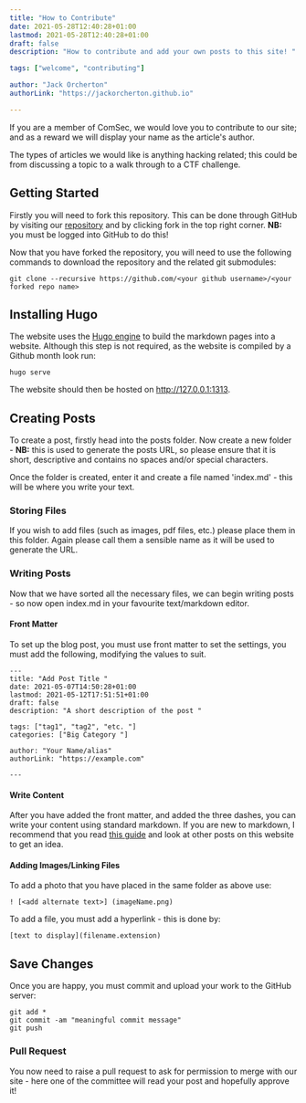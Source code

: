 ```yaml
---
title: "How to Contribute"
date: 2021-05-28T12:40:28+01:00
lastmod: 2021-05-28T12:40:28+01:00
draft: false
description: "How to contribute and add your own posts to this site! "

tags: ["welcome", "contributing"]

author: "Jack Orcherton" 
authorLink: "https://jackorcherton.github.io"

---
```


If you are a member of ComSec, we would love you to contribute to our site; and as a reward we will display your name as the article's author.

The types of articles we would like is anything hacking related; this could be from discussing a topic to a walk through to a CTF challenge.

## Getting Started

Firstly you will need to fork this repository. This can be done through GitHub by visiting our [repository](https://github.com/Cov-ComSec/Cov-ComSec.github.io) and by clicking fork in the top right corner. **NB:** you must be logged into GitHub to do this!

Now that you have forked the repository, you will need to use the following commands to download the repository and the related git submodules:

```
git clone --recursive https://github.com/<your github username>/<your forked repo name>
```

## Installing Hugo

The website uses the [Hugo engine](https://gohugo.io) to build the markdown pages into a website. Although this step is not required, as the website is compiled by a Github month look run:

```
hugo serve
```

The website should then be hosted on http://127.0.0.1:1313.

## Creating Posts

To create a post, firstly head into the posts folder. Now create a new folder - **NB:** this is used to generate the posts URL, so please ensure that it is short, descriptive and contains no spaces and/or special characters.

Once the folder is created, enter it and create a file named 'index.md' - this will be where you write your text.

### Storing Files
If you wish to add files (such as images, pdf files, etc.) please place them in this folder. Again please call them a sensible name as it will be used to generate the URL.

### Writing Posts
Now that we have sorted all the necessary files, we can begin writing posts - so now open index.md in your favourite text/markdown editor.

#### Front Matter
To set up the blog post, you must use front matter to set the settings, you must add the following, modifying the values to suit.

```
---
title: "Add Post Title "
date: 2021-05-07T14:50:28+01:00
lastmod: 2021-05-12T17:51:51+01:00
draft: false
description: "A short description of the post "

tags: ["tag1", "tag2", "etc. "]
categories: ["Big Category "]

author: "Your Name/alias" 
authorLink: "https://example.com"

---
 ```

#### Write Content
After you have added the front matter, and added the three dashes, you can write your content using standard markdown. If you are new to markdown, I recommend that you read [this guide](https://www.markdownguide.org/cheat-sheet/) and look at other posts on this website to get an idea. 

#### Adding Images/Linking Files
To add a photo that you have placed in the same folder as above use:

```
! [<add alternate text>] (imageName.png)
```

To add a file, you must add a hyperlink - this is done by:

```
[text to display](filename.extension)
```

## Save Changes
Once you are happy, you must commit and upload your work to the GitHub server:

```
git add *
git commit -am "meaningful commit message" 
git push 
```

### Pull Request
You now need to raise a pull request to ask for permission to merge with our site - here one of the committee will read your post and hopefully approve it! 
